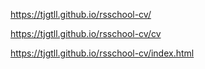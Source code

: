 
https://tjgtll.github.io/rsschool-cv/

https://tjgtll.github.io/rsschool-cv/cv

https://tjgtll.github.io/rsschool-cv/index.html


